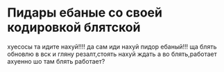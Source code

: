 ﻿# Пидары ебаные со своей кодировкой блятской
хуесосы 
та идите нахуй!!!!
да сам иди нахуй пидор ебаный!!!
ща блять обновлю в вск и гляну резалт,стоять нахуй ждать
а во блять,работает ахуенно
шо там блять работает?
